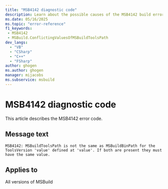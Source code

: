 ```yaml
---
title: "MSB4142 diagnostic code"
description: Learn about the possible causes of the MSB4142 build error, and get troubleshooting tips.
ms.date: 05/16/2025
ms.topic: "error-reference"
f1_keywords:
 - MSB4142
 - MSBuild.ConflictingValuesOfMSBuildToolsPath
dev_langs:
  - "VB"
  - "CSharp"
  - "C++"
  - "FSharp"
author: ghogen
ms.author: ghogen
manager: mijacobs
ms.subservice: msbuild
---
```


# MSB4142 diagnostic code

<!-- :::ErrorDefinitionDescription::: -->
<!-- :::editable-content name="introDescription"::: -->
This article describes the MSB4142 error code.
<!-- :::editable-content-end::: -->

## Message text

<!-- :::editable-content name="messageText"::: -->
`MSB4142: MSBuildToolsPath is not the same as MSBuildBinPath for the ToolsVersion 'value' defined at 'value'. If both are present they must have the same value.`
<!-- :::editable-content-end::: -->
<!-- MSB4142: MSBuildToolsPath is not the same as MSBuildBinPath for the ToolsVersion "{0}" defined at "{1}". If both are present they must have the same value. -->

<!-- :::editable-content name="postOutputDescription"::: -->
<!--
{StrBegin="MSB4142: "}
-->
<!-- :::editable-content-end::: -->
<!-- :::ErrorDefinitionDescription-end::: -->

## Applies to

All versions of MSBuild
